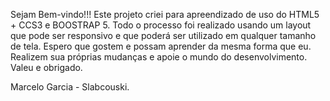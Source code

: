 Sejam Bem-vindo!!!
Este projeto criei para apreendizado de uso do HTML5 + CCS3 e BOOSTRAP 5.
Todo o processo foi realizado usando um layout que pode ser responsivo e que poderá ser utilizado em qualquer tamanho de tela.
Espero que gostem e possam aprender da mesma forma que eu.
Realizem sua próprias mudanças e apoie o mundo do desenvolvimento.
Valeu e obrigado.


Marcelo Garcia - Slabcouski.
